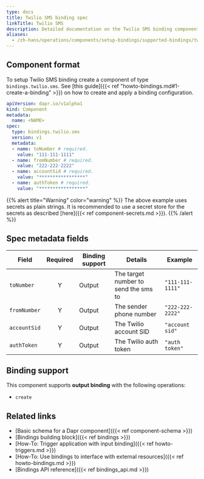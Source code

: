 ```yaml
---
type: docs
title: Twilio SMS binding spec
linkTitle: Twilio SMS
description: Detailed documentation on the Twilio SMS binding component
aliases:
  - /zh-hans/operations/components/setup-bindings/supported-bindings/twilio/
---
```


## Component format

To setup Twilio SMS binding create a component of type `bindings.twilio.sms`. See [this guide]({{< ref "howto-bindings.md#1-create-a-binding" >}}) on how to create and apply a binding configuration.

```yaml
apiVersion: dapr.io/v1alpha1
kind: Component
metadata:
  name: <NAME>
spec:
  type: bindings.twilio.sms
  version: v1
  metadata:
  - name: toNumber # required.
    value: "111-111-1111"
  - name: fromNumber # required.
    value: "222-222-2222"
  - name: accountSid # required.
    value: "*****************"
  - name: authToken # required.
    value: "*****************"
```

{{% alert title="Warning" color="warning" %}}
The above example uses secrets as plain strings. It is recommended to use a secret store for the secrets as described [here]({{< ref component-secrets.md >}}).
{{% /alert %}}

## Spec metadata fields

| Field        | Required | Binding support | Details                              | Example          |
| ------------ | :------: | --------------- | ------------------------------------ | ---------------- |
| `toNumber`   |     Y    | Output          | The target number to send the sms to | `"111-111-1111"` |
| `fromNumber` |     Y    | Output          | The sender phone number              | `"222-222-2222"` |
| `accountSid` |     Y    | Output          | The Twilio account SID               | `"account sid"`  |
| `authToken`  |     Y    | Output          | The Twilio auth token                | `"auth token"`   |

## Binding support

This component supports **output binding** with the following operations:

- `create`

## Related links

- [Basic schema for a Dapr component]({{< ref component-schema >}})
- [Bindings building block]({{< ref bindings >}})
- [How-To: Trigger application with input binding]({{< ref howto-triggers.md >}})
- [How-To: Use bindings to interface with external resources]({{< ref howto-bindings.md >}})
- [Bindings API reference]({{< ref bindings_api.md >}})
